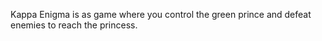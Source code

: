 Kappa Enigma is as game where you control the green prince and defeat enemies to reach the princess.
